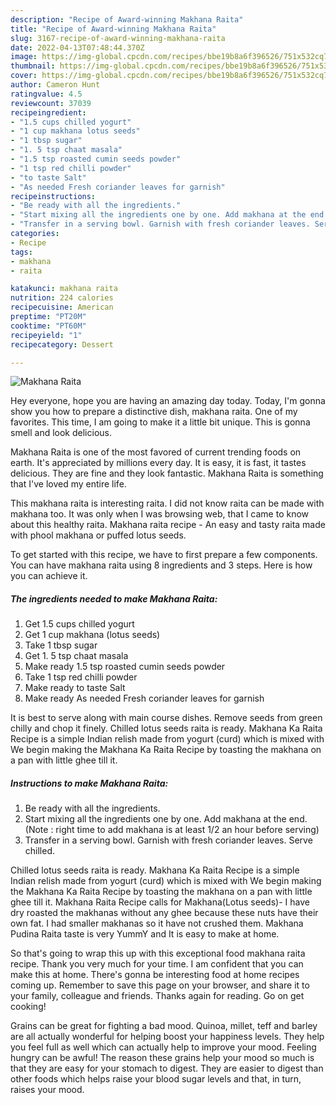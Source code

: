 ```yaml
---
description: "Recipe of Award-winning Makhana Raita"
title: "Recipe of Award-winning Makhana Raita"
slug: 3167-recipe-of-award-winning-makhana-raita
date: 2022-04-13T07:48:44.370Z
image: https://img-global.cpcdn.com/recipes/bbe19b8a6f396526/751x532cq70/makhana-raita-recipe-main-photo.jpg
thumbnail: https://img-global.cpcdn.com/recipes/bbe19b8a6f396526/751x532cq70/makhana-raita-recipe-main-photo.jpg
cover: https://img-global.cpcdn.com/recipes/bbe19b8a6f396526/751x532cq70/makhana-raita-recipe-main-photo.jpg
author: Cameron Hunt
ratingvalue: 4.5
reviewcount: 37039
recipeingredient:
- "1.5 cups chilled yogurt"
- "1 cup makhana lotus seeds"
- "1 tbsp sugar"
- "1. 5 tsp chaat masala"
- "1.5 tsp roasted cumin seeds powder"
- "1 tsp red chilli powder"
- "to taste Salt"
- "As needed Fresh coriander leaves for garnish"
recipeinstructions:
- "Be ready with all the ingredients."
- "Start mixing all the ingredients one by one. Add makhana at the end. (Note : right time to add makhana is at least 1/2 an hour before serving)"
- "Transfer in a serving bowl. Garnish with fresh coriander leaves. Serve chilled."
categories:
- Recipe
tags:
- makhana
- raita

katakunci: makhana raita 
nutrition: 224 calories
recipecuisine: American
preptime: "PT20M"
cooktime: "PT60M"
recipeyield: "1"
recipecategory: Dessert

---
```



![Makhana Raita](https://img-global.cpcdn.com/recipes/bbe19b8a6f396526/751x532cq70/makhana-raita-recipe-main-photo.jpg)

Hey everyone, hope you are having an amazing day today. Today, I'm gonna show you how to prepare a distinctive dish, makhana raita. One of my favorites. This time, I am going to make it a little bit unique. This is gonna smell and look delicious.

Makhana Raita is one of the most favored of current trending foods on earth. It's appreciated by millions every day. It is easy, it is fast, it tastes delicious. They are fine and they look fantastic. Makhana Raita is something that I've loved my entire life.

This makhana raita is interesting raita. I did not know raita can be made with makhana too. It was only when I was browsing web, that I came to know about this healthy raita. Makhana raita recipe - An easy and tasty raita made with phool makhana or puffed lotus seeds.


To get started with this recipe, we have to first prepare a few components. You can have makhana raita using 8 ingredients and 3 steps. Here is how you can achieve it.

<!--inarticleads1-->

##### The ingredients needed to make Makhana Raita:

1. Get 1.5 cups chilled yogurt
1. Get 1 cup makhana (lotus seeds)
1. Take 1 tbsp sugar
1. Get 1. 5 tsp chaat masala
1. Make ready 1.5 tsp roasted cumin seeds powder
1. Take 1 tsp red chilli powder
1. Make ready to taste Salt
1. Make ready As needed Fresh coriander leaves for garnish


It is best to serve along with main course dishes. Remove seeds from green chilly and chop it finely. Chilled lotus seeds raita is ready. Makhana Ka Raita Recipe is a simple Indian relish made from yogurt (curd) which is mixed with We begin making the Makhana Ka Raita Recipe by toasting the makhana on a pan with little ghee till it. 

<!--inarticleads2-->

##### Instructions to make Makhana Raita:

1. Be ready with all the ingredients.
1. Start mixing all the ingredients one by one. Add makhana at the end. (Note : right time to add makhana is at least 1/2 an hour before serving)
1. Transfer in a serving bowl. Garnish with fresh coriander leaves. Serve chilled.


Chilled lotus seeds raita is ready. Makhana Ka Raita Recipe is a simple Indian relish made from yogurt (curd) which is mixed with We begin making the Makhana Ka Raita Recipe by toasting the makhana on a pan with little ghee till it. Makhana Raita Recipe calls for Makhana(Lotus seeds)- I have dry roasted the makhanas without any ghee because these nuts have their own fat. I had smaller makhanas so it have not crushed them. Makhana Pudina Raita taste is very YummY and It is easy to make at home. 

So that's going to wrap this up with this exceptional food makhana raita recipe. Thank you very much for your time. I am confident that you can make this at home. There's gonna be interesting food at home recipes coming up. Remember to save this page on your browser, and share it to your family, colleague and friends. Thanks again for reading. Go on get cooking!

Grains can be great for fighting a bad mood. Quinoa, millet, teff and barley are all actually wonderful for helping boost your happiness levels. They help you feel full as well which can actually help to improve your mood. Feeling hungry can be awful! The reason these grains help your mood so much is that they are easy for your stomach to digest. They are easier to digest than other foods which helps raise your blood sugar levels and that, in turn, raises your mood.

